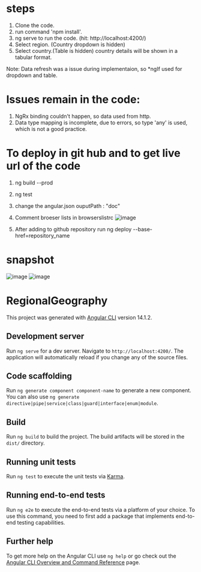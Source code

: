 # steps
1. Clone the code.
2. run command 'npm install'.
3. ng serve to run the code. (hit: http://localhost:4200/)
4. Select region. (Country dropdown is hidden)
5. Select country.(Table is hidden)
country details will be shown in a tabular format.

Note: Data refresh was a issue during implementaion, so *ngIf used for dropdown and table.

# Issues remain in the code: 
1. NgRx binding couldn't happen, so data used from http. 
2. Data type mapping is incomplete, due to errors, so type 'any' is used, which is not a good practice.

# To deploy in git hub and to get live url of the code
1. ng build --prod
2. ng test
3. change the angular.json ouputPath : "doc"
4. Comment broeser lists in browserslistrc
   ![image](https://user-images.githubusercontent.com/111244306/184574999-7f114570-9d9d-4cc5-ad65-02ecdf48416f.png)

5. After adding to github repository run ng deploy --base-href=repository_name

# snapshot
![image](https://user-images.githubusercontent.com/111244306/184567459-9e5c116a-e7cc-447d-a514-8f7e432131a5.png)
![image](https://user-images.githubusercontent.com/111244306/184567521-1f40f1c2-cdb1-42f0-82de-ccd6807236c4.png)




# RegionalGeography

This project was generated with [Angular CLI](https://github.com/angular/angular-cli) version 14.1.2.

## Development server

Run `ng serve` for a dev server. Navigate to `http://localhost:4200/`. The application will automatically reload if you change any of the source files.

## Code scaffolding

Run `ng generate component component-name` to generate a new component. You can also use `ng generate directive|pipe|service|class|guard|interface|enum|module`.

## Build

Run `ng build` to build the project. The build artifacts will be stored in the `dist/` directory.

## Running unit tests

Run `ng test` to execute the unit tests via [Karma](https://karma-runner.github.io).

## Running end-to-end tests

Run `ng e2e` to execute the end-to-end tests via a platform of your choice. To use this command, you need to first add a package that implements end-to-end testing capabilities.

## Further help

To get more help on the Angular CLI use `ng help` or go check out the [Angular CLI Overview and Command Reference](https://angular.io/cli) page.
